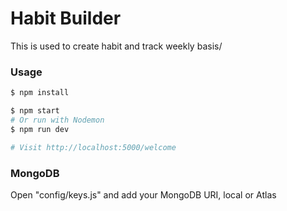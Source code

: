 #   Habit Builder

This is used to create habit and track weekly basis/

### Usage

```sh
$ npm install
```

```sh
$ npm start
# Or run with Nodemon
$ npm run dev

# Visit http://localhost:5000/welcome
```

### MongoDB

Open "config/keys.js" and add your MongoDB URI, local or Atlas
